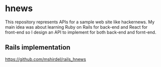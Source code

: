 # hnews

This repository represents APIs for a sample web site like hackernews. My main idea was about learning Ruby on Rails for back-end and React for front-end so I design an API to implement for both back-end and fornt-end.

## Rails implementation
https://github.com/mshirdel/rails_hnews

